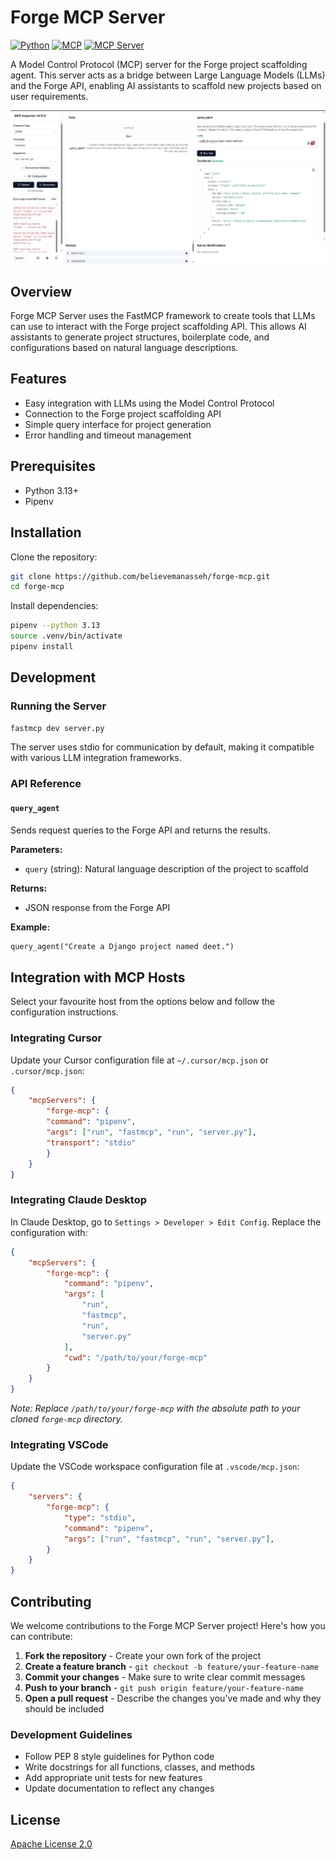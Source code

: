 # Forge MCP Server

[![Python](https://img.shields.io/badge/Python-3.13+-blue.svg)](https://www.python.org/)
[![MCP](https://img.shields.io/badge/MCP-Model%20Control%20Protocol-green.svg)](https://github.com/lmql-lang/mcp)
[![MCP Server](https://img.shields.io/badge/MCP%20Server-FastMCP-orange.svg)](https://github.com/lmql-lang/mcp)

A Model Control Protocol (MCP) server for the Forge project scaffolding agent. This server acts as a bridge between Large Language Models (LLMs) and the Forge API, enabling AI assistants to scaffold new projects based on user requirements.

![MCP Inspector Screenshot](assets/mcp-inspector-screenshot.jpg)

## Overview

Forge MCP Server uses the FastMCP framework to create tools that LLMs can use to interact with the Forge project scaffolding API. This allows AI assistants to generate project structures, boilerplate code, and configurations based on natural language descriptions.

## Features

- Easy integration with LLMs using the Model Control Protocol
- Connection to the Forge project scaffolding API
- Simple query interface for project generation
- Error handling and timeout management

## Prerequisites

- Python 3.13+
- Pipenv

## Installation

Clone the repository:

```bash
git clone https://github.com/believemanasseh/forge-mcp.git
cd forge-mcp
```

Install dependencies:

```bash
pipenv --python 3.13
source .venv/bin/activate
pipenv install
```

## Development

### Running the Server

```bash
fastmcp dev server.py
```

The server uses stdio for communication by default, making it compatible with various LLM integration frameworks.

### API Reference

#### `query_agent`

Sends request queries to the Forge API and returns the results.

**Parameters:**

- `query` (string): Natural language description of the project to scaffold

**Returns:**

- JSON response from the Forge API

**Example:**

```txt
query_agent("Create a Django project named deet.")
```

## Integration with MCP Hosts

Select your favourite host from the options below and follow the configuration instructions.

### Integrating Cursor

Update your Cursor configuration file at `~/.cursor/mcp.json` or `.cursor/mcp.json`:

```json
{
    "mcpServers": {
        "forge-mcp": {
        "command": "pipenv",
        "args": ["run", "fastmcp", "run", "server.py"],
        "transport": "stdio"
        }
    }
}
```

### Integrating Claude Desktop

In Claude Desktop, go to `Settings > Developer > Edit Config`. Replace the configuration with:

```json
{
    "mcpServers": {
        "forge-mcp": {
            "command": "pipenv",
            "args": [
                "run",
                "fastmcp",
                "run",
                "server.py"
            ],
            "cwd": "/path/to/your/forge-mcp"
        }
    }
}
```

*Note: Replace `/path/to/your/forge-mcp` with the absolute path to your cloned `forge-mcp` directory.*

### Integrating VSCode

Update the VSCode workspace configuration file at `.vscode/mcp.json`:

```json
{
    "servers": {
        "forge-mcp": {
            "type": "stdio",
            "command": "pipenv",
            "args": ["run", "fastmcp", "run", "server.py"],
        }
    }
}
```

## Contributing

We welcome contributions to the Forge MCP Server project! Here's how you can contribute:

1. **Fork the repository** - Create your own fork of the project
2. **Create a feature branch** - `git checkout -b feature/your-feature-name`
3. **Commit your changes** - Make sure to write clear commit messages
4. **Push to your branch** - `git push origin feature/your-feature-name`
5. **Open a pull request** - Describe the changes you've made and why they should be included

### Development Guidelines

- Follow PEP 8 style guidelines for Python code
- Write docstrings for all functions, classes, and methods
- Add appropriate unit tests for new features
- Update documentation to reflect any changes

## License

[Apache License 2.0](LICENSE)
